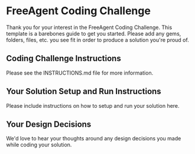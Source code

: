 # FreeAgent Coding Challenge

Thank you for your interest in the FreeAgent Coding Challenge. This template is a barebones guide to get you started. Please add any gems, folders, files, etc. you see fit in order to produce a solution you're proud of.

## Coding Challenge Instructions

Please see the INSTRUCTIONS.md file for more information.

## Your Solution Setup and Run Instructions

Please include instructions on how to setup and run your solution here.

## Your Design Decisions

We'd love to hear your thoughts around any design decisions you made while coding your solution.
